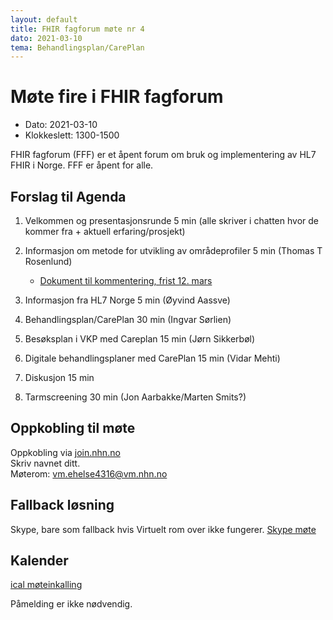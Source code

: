 ```yaml
---
layout: default
title: FHIR fagforum møte nr 4
dato: 2021-03-10
tema: Behandlingsplan/CarePlan
---
```


# Møte fire i FHIR fagforum

* Dato: 2021-03-10
* Klokkeslett: 1300-1500

FHIR fagforum (FFF) er et åpent forum om bruk og implementering av HL7 FHIR i Norge. FFF er åpent for alle.

## Forslag til Agenda

1. Velkommen og presentasjonsrunde 5 min (alle skriver i chatten hvor de kommer fra + aktuell erfaring/prosjekt)
2. Informasjon om metode for utvikling av områdeprofiler 5 min (Thomas T Rosenlund)

   * [Dokument til kommentering, frist 12. mars](https://ehelse.no/standarder/gi-innspill-om-metode-for-utvikling-og-bruk-av-nasjonale-omradeprofiler)
3. Informasjon fra HL7 Norge 5 min (Øyvind Aassve)
4. Behandlingsplan/CarePlan 30 min (Ingvar Sørlien)
5. Besøksplan i VKP med Careplan 15 min (Jørn Sikkerbøl)
6. Digitale behandlingsplaner med CarePlan 15 min (Vidar Mehti)
7. Diskusjon 15 min
8. Tarmscreening 30 min (Jon Aarbakke/Marten Smits?)

## Oppkobling til møte

Oppkobling via [join.nhn.no](http://join.nhn.no)  
Skriv navnet ditt.  
Møterom: vm.ehelse4316@vm.nhn.no

## Fallback løsning

Skype, bare som fallback hvis Virtuelt rom over ikke fungerer.
[Skype møte](https://meet.ehelse.no/thomas.tveit.rosenlund/JY6LJC2Q)

## Kalender

[ical møteinkalling](ical/FHIR%20fagforum%20%234.ics)

Påmelding er ikke nødvendig.
